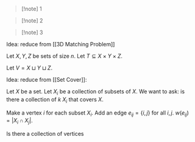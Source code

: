 >[!note] 1



>[!note] 2



>[!note] 3


Idea: reduce from [[3D Matching Problem]]

Let $X,Y,Z$ be sets of size $n$. Let $T\subseteq X\times Y\times Z$.

Let $V=X\sqcup Y\sqcup Z$. 


Idea: reduce from [[Set Cover]]:

Let $X$ be a set. Let $X_{i}$ be a collection of subsets of $X$. We want to ask: is there a collection of $k$ $X_{i}$ that covers $X$. 

Make a vertex $i$ for each subset $X_{i}$. Add an edge $e_{ij}=\{i,j\}$ for all $i,j$. $w(e_{ij})=|X_{i}\cap X_{j}|$. 

Is there a collection of vertices 